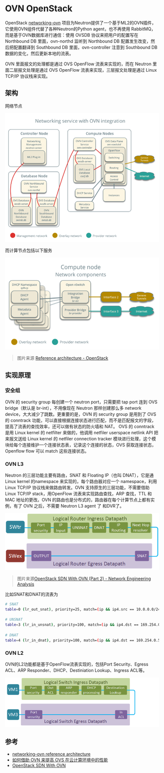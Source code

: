 # OVN OpenStack

OpenStack [networking-ovn](https://github.com/openstack/networking-ovn) 项目为Neutron提供了一个基于ML2的OVN插件，它使用OVN组件代替了各种Neutron的Python agent，也不再使用 RabbitMQ，而是基于OVN数据库进行通信：使用 OVSDB 协议来把用户的配置写在 Northbound DB 里面，ovn-northd 监听到 Northbound DB 配置发生改变，然后把配置翻译到 Southbound DB 里面，ovn-controller 注意到 Southbound DB 数据的变化，然后更新本地的流表。

OVN 里面报文的处理都是通过 OVS OpenFlow 流表来实现的，而在 Neutron 里面二层报文处理是通过 OVS OpenFlow 流表来实现，三层报文处理是通过 Linux TCP/IP 协议栈来实现。

## 架构

网络节点

![OVN network service](images/ovn-network-service.png)

而计算节点包括以下服务

![OVN compute node](images/ovn-compute-node.png)

> 图片来源 [Reference architecture - OpenStack](https://docs.openstack.org/networking-ovn/ocata/refarch/refarch.html)

## 实现原理

### 安全组

OVN 的 security group 每创建一个 neutron port，只需要把 tap port 连到 OVS bridge（默认是 br-int），不用像现在 Neutron 那样创建那么多 network device，大大减少了跳数。更重要的是，OVN 的 security group 是用到了 OVS 的 conntrack 功能，可以直接根据连接状态进行匹配，而不是匹配报文的字段，提高了流表的查找效率，还可以做有状态的防火墙和 NAT。
OVS 的 conntrack 是用 Linux kernel 的 netfilter 来做的，他调用 netfiler userspace netlink API 把来报文送给 Linux kernel 的 netfiler connection tracker 模块进行处理，这个模块给每个连接维护一个连接状态表，记录这个连接的状态，OVS 获取连接状态，Openflow flow 可以 match 这些连接状态。

### OVN L3

Neutron 的三层功能主要有路由，SNAT 和 Floating IP（也叫 DNAT），它是通 Linux kernel 的namespace 来实现的，每个路由器对应一个 namespace，利用 Linux TCP/IP 协议栈来做路由转发。OVN 支持原生的三层功能，不需要借助 Linux TCP/IP stack，用OpenFlow 流表来实现路由查找，ARP 查找，TTL 和 MAC 地址的更改。OVN 的路由也是分布式的，路由器在每个计算节点上都有实例，有了 OVN 之后，不需要 Neutron L3 agent 了 和DVR了。

![ovn zoom3 l3](images/ovn-zoom3-l3.png)

> 图片来源[OpenStack SDN With OVN (Part 2) - Network Engineering Analysis](http://networkop.co.uk/blog/2016/12/10/ovn-part2/)

比如SNAT和DNAT的流表为

```sh
# SNAT
table=0 (lr_out_snat), priority=25, match=(ip && ip4.src == 10.0.0.0/24), action=(ct_snat(169.254.0.54);)

# UNSNAT
table=3 (lr_in_unsnat), priority=100, match=(ip && ip4.dst == 169.254.0.54), action=(ct_snat; next;)

# DNAT
table=4 (lr_in_dnat), priority=100, match=(ip && ip4.dst == 169.254.0.52), action=(flags.loopback = 1; ct_dnat(10.0.0.5);)
```

### OVN L2

OVN的L2功能都是基于OpenFlow流表实现的，包括Port Security、Egress ACL、ARP Responder、DHCP、Destiniation Lookup、Ingress ACL等。

![ovn zoom3 l2](images/ovn-zoom3-l2.png)

## 参考

- [networking-ovn reference architecture](http://docs.openstack.org/developer/networking-ovn/refarch/refarch.html)
- [如何借助 OVN 来提高 OVS 在云计算环境中的性能](https://www.ibm.com/developerworks/cn/cloud/library/1603-ovn-ovs-openvswitch/index.html)
- [OpenStack SDN With OVN](http://networkop.co.uk/blog/2016/12/10/ovn-part2/)
